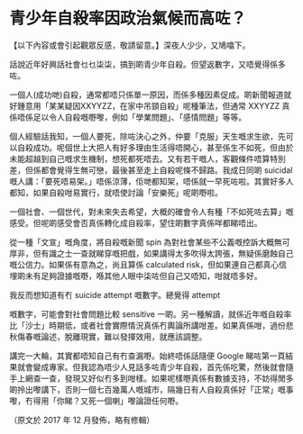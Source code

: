 # 青少年自殺率因政治氣候而高咗？

【以下內容或會引起觀眾反感，敬請留意。】深夜人少少，又鳩噏下。

話說近年好興話社會乜乜柒柒，搞到啲青少年自殺。但望返數字，又唔覺得係多咗。

一個人(成功哋)自殺，通常都唔只係單一原因，而係多種因素促成。啲新聞報道就好鍾意用「某某疑因XXYYZZ，在家中吊頸自殺」呢種筆法，但通常 XXYYZZ 真係唔係足以令人自殺嘅嘢嚟，例如「學業問題」、「感情問題」等等。

個人經驗話我知，一個人要死，除咗決心之外，仲要「克服」天生嘅求生欲，先可以自殺成功。呢個世上大把人有好多理由生活得唔開心，甚至係生不如死，但由於未能超越到自己嘅求生機制，想死都死唔去。又有若干嘅人，客觀條件唔算特別差，但係都會覺得生無可戀，最後甚至走上自殺呢條不歸路。我成日同啲 suicidal 嘅人講：「要死唔易架。」唔係涼薄，佢哋都知架，唔係就一早死咗啦。其實好多人都知，如果自殺咁易實行，就唔使討論「安樂死」呢啲嘢啦。

一個社會、一個世代，對未來失去希望，大概的確會令人有種「不如死咗去算」嘅感受。但呢啲感受會否真係轉化成自殺率，望住啲數字真係咩都睇唔出。

從一種「文宣」嘅角度，將自殺嘅新聞 spin 為對社會某些不公義嘅控訴大概無可厚非，但有識之士一查就睇穿嘅把戲，如果講得太多吹得太誇張，無疑係磨蝕自己嘅公信力。如果係有意為之，尚且算係 calculated risk，但如果連自己都真心信埋啲未有足夠證據嘅嘢，喺其他人眼中柒咗但自己又唔知，咁就唔多好。

我反而想知道有冇 suicide attempt 嘅數字。總覺得 attempt

嘅數字，可能會對社會問題比較 sensitive 一啲。另一種解讀，就係近年嘅自殺率比「沙士」時期低，或者社會實際情況真係冇輿論所講咁差。如果真係咁，過份悲秋傷春嘅論述，脫離現實，難以發揮效用，就應該調整。

講完一大輪，其實都唔知自己有冇查漏嘢。始終唔係話隨便 Google 睇咗第一頁結果就會變成專家。但我認為唔少人見話多咗青少年自殺，首先係吃驚，然後就會隨手上網查一查，發現又好似冇多到咁樣。如果呢樣嘢真係有數據支持，不妨得閒多啲拎出嚟講下，否則一個七百幾萬人嘅城市，隔幾日有人自殺真係好「正常」嘅事嚟，冇得用「你睇？又死一個喇」嚟論證任何嘢。

（原文於 2017 年 12 月發佈，略有修輯）

